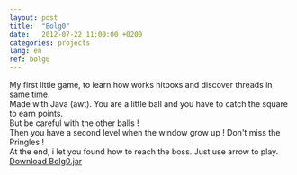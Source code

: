 ```yaml
---
layout: post
title:  "Bolg0"
date:   2012-07-22 11:00:00 +0200
categories: projects
lang: en
ref: bolg0
---
```

My first little game, to learn how works hitboxs and discover threads in same time.  
Made with Java (awt). You are a little ball and you have to catch the square to earn points.  
But be careful with the other balls !  
Then you have a second level when the window grow up ! Don't miss the Pringles !  
At the end, i let you found how to reach the boss.
Just use arrow to play.  
[Download Bolg0.jar](/jar/Bolg0.jar)
